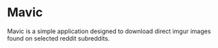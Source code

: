 # Mavic
Mavic is a simple application designed to download direct imgur images found on selected reddit subreddits.
